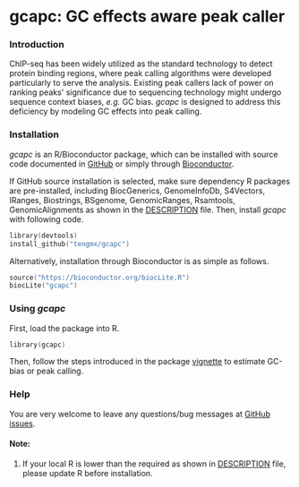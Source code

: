 # gcapc: GC effects aware peak caller

### Introduction
ChIP-seq has been widely utilized as the standard technology to detect 
protein binding regions, where peak calling algorithms were developed 
particularly to serve the analysis. Existing peak callers lack of power 
on ranking peaks' significance due to sequencing technology might undergo
sequence context biases, *e.g.* GC bias. *gcapc* is designed to address 
this deficiency by modeling GC effects into peak calling.

### Installation

*gcapc* is an R/Bioconductor package, which can be installed with source
code documented in [GitHub](https://github.com/tengmx/gcapc) or simply
through [Bioconductor](https://bioconductor.org/packages/gcapc).

If GitHub source installation is selected, make sure dependency
R packages are pre-installed, including BiocGenerics, GenomeInfoDb,
S4Vectors, IRanges, Biostrings, BSgenome, GenomicRanges, Rsamtools,
GenomicAlignments as shown in the
[DESCRIPTION](https://github.com/tengmx/gcapc/blob/master/DESCRIPTION) file.
Then, install *gcapc* with following code.
```s
library(devtools)
install_github("tengmx/gcapc")
```

Alternatively, installation through Bioconductor is as simple as follows.
```s
source("https://bioconductor.org/biocLite.R")
biocLite("gcapc")
```

### Using *gcapc*

First, load the package into R.
```s
library(gcapc)
```

Then, follow the steps introduced in the package 
[vignette](https://bioconductor.org/packages/devel/bioc/vignettes/gcapc/inst/doc/gcapc.html)
to estimate GC-bias or peak calling.

### Help

You are very welcome to leave any questions/bug messages at
[GitHub issues](https://github.com/tengmx/gcapc/issues).

#### Note:

1. If your local R is lower than the required as shown in
[DESCRIPTION](https://github.com/tengmx/gcapc/blob/master/DESCRIPTION)
file, please update R before installation.